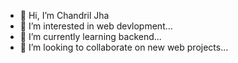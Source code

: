 - 👋 Hi, I’m Chandril Jha
- 👀 I’m interested in web devlopment...
- 🌱 I’m currently learning backend...
- 💞️ I’m looking to collaborate on new web projects...


<!---
chandril-jha/chandril-jha is a ✨ special ✨ repository because its `README.md` (this file) appears on your GitHub profile.
You can click the Preview link to take a look at your changes.
--->
